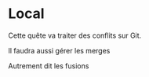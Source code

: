 # Local

Cette quête va traiter des conflits sur Git.

Il faudra aussi gérer les merges

Autrement dit les fusions 
